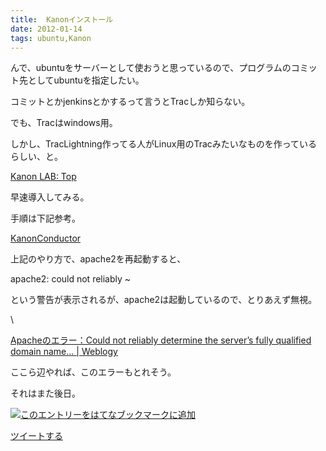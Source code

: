 ```yaml
---
title:  Kanonインストール
date: 2012-01-14
tags: ubuntu,Kanon
---
```

んで、ubuntuをサーバーとして使おうと思っているので、プログラムのコミット先としてubuntuを指定したい。

コミットとかjenkinsとかするって言うとTracしか知らない。

でも、Tracはwindows用。

しかし、TracLightning作ってる人がLinux用のTracみたいなものを作っているらしい、と。

[Kanon LAB: Top](http://kanon.ultimania.org/)

早速導入してみる。

手順は下記参考。

[KanonConductor](http://d.hatena.ne.jp/waddledooo/20111216/1324065635)

上記のやり方で、apache2を再起動すると、

apache2: could not reliably \~

という警告が表示されるが、apache2は起動しているので、とりあえず無視。

\

[Apacheのエラー：Could not reliably determine the server’s fully
qualified domain name… |
Weblogy](http://blog.dacelo.info/apache/entry-713.html)

ここら辺やれば、このエラーもとれそう。

それはまた後日。

[![このエントリーをはてなブックマークに追加](http://b.st-hatena.com/images/entry-button/button-only.gif)](http://b.hatena.ne.jp/entry/http://d.hatena.ne.jp "このエントリーをはてなブックマークに追加")

[ツイートする](http://twitter.com/share)
